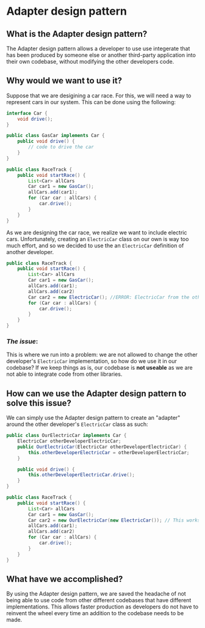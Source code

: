 # Adapter design pattern
## What is the Adapter design pattern?
The Adapter design pattern allows a developer to use use integerate that has been produced by someone else or another third-party application into their own codebase, without modifying the other developers code.
## Why would we want to use it?
Suppose that we are desigining a car race. For this, we will need a way to represent cars in our system. This can be done using the following:
```java
interface Car {
    void drive();
}

public class GasCar implements Car {
    public void drive() {
        // code to drive the car
    }
}

public class RaceTrack {
    public void startRace() {
        List<Car> allCars
        Car car1 = new GasCar();
        allCars.add(car1);
        for (Car car : allCars) {
            car.drive();
        }
    }
}
```
As we are designing the car race, we realize we want to include electric cars. Unfortunately, creating an ```ElectricCar``` class on our own is way too much effort, and so we decided to use the an ```ElectricCar``` definition of another developer.
```java
public class RaceTrack {
    public void startRace() {
        List<Car> allCars
        Car car1 = new GasCar();
        allCars.add(car1);
        allCars.add(car2)
        Car car2 = new ElectricCar(); //ERROR: ElectricCar from the other developer does not implement the Car interface
        for (Car car : allCars) {
            car.drive();
        }
    }
}
```
### ***The issue***: 
This is where we run into a problem: we are not allowed to change the other developer's ```ElectricCar``` implementation, so how do we use it in our codebase? If we keep things as is, our codebase is __not useable__ as we are not able to integrate code from other libraries.
## How can we use the Adapter design pattern to solve this issue?
We can simply use the Adapter design pattern to create an "adapter" around the other developer's ```ElectricCar``` class as such:
```java
public class OurElectricCar implements Car {
    ElectricCar otherDeveloperElectricCar;
    public OurElectricCar(ElectricCar otherDeveloperElectricCar) {
        this.otherDeveloperElectricCar = otherDeveloperElectricCar;
    }

    public void drive() {
        this.otherDeveloperElectricCar.drive();
    }
}

public class RaceTrack {
    public void startRace() {
        List<Car> allCars
        Car car1 = new GasCar();
        Car car2 = new OurElectricCar(new ElectricCar()); // This works now because OurElectricCar implements the interface
        allCars.add(car1);
        allCars.add(car2)
        for (Car car : allCars) {
            car.drive();
        }
    }
}
```
## What have we accomplished?
By using the Adapter design pattern, we are saved the headache of not being able to use code from other different codebases that have different implementations. This allows faster production as developers do not have to reinvent the wheel every time an addition to the codebase needs to be made.

